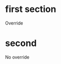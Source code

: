 <!--
{
"name" : "test3",
"version" : "0.1",
"title" : "Test 3 testing",
"description": "Mock-ups",
"freshnessDate" : 2015-06-01,
"homepage" : "http://www.outlearn.com",
"author" : "Teppo Jouttenus",
"license" : "All Rights Reserved"
}
-->


<!-- @section -->

# first section

Override

<!-- @link, "url" : "http://firstround.com/review/The-woman-behind-the-Netflix-Culture-doc/", "imageUrl" : "http://code-maven.com/img/node.png" -->


<!-- @link, "url" : "https://nodejs.org", "text": "Learn more about Node.js", "title": "Official Node.js site", "imageUrl" : "http://code-maven.com/img/node.png", "description": "Node.js is a JavaScript runtime which uses an event-driven, non-blocking I/O model that makes it lightweight and efficient." -->

<!-- @section -->

# second

No override

<!-- @link, "prefer" : "embed", "url" : "http://firstround.com/review/The-woman-behind-the-Netflix-Culture-doc/" -->
